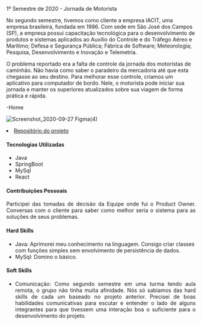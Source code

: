 1º Semestre de 2020 - Jornada de Motorista

No segundo semestre, tivemos como cliente a empresa IACIT, uma empresa brasileira, fundada em 1986. Com sede em São José dos Campos (SP), a empresa possui capacitação tecnológica para o desenvolvimento de produtos e sistemas aplicados ao Auxílio do Controle e do Tráfego Aéreo e Marítimo; Defesa e Segurança Pública; Fábrica de Software; Meteorologia; Pesquisa, Desenvolvimento e Inovação e Telemetria.

O problema reportado era a falta de controle da jornada dos motoristas de caminhão. Não havia como saber o paradeiro da mercadoria até que esta chegasse ao seu destino. Para melhorar esse controle, criamos um aplicativo para computador de bordo. Nele, o motorista pode iniciar sua jornada e manter os superiores atualizados sobre sua viagem de forma prática e rápida.


-Home

![Screenshot_2020-09-27 Figma(4)](https://user-images.githubusercontent.com/58821700/94359958-637ecb80-0080-11eb-9b12-4469e18ba3fc.png)


<li><a href="https://github.com/pdrMottaS/PI-JornadaDeMotoristas">Repositório do projeto</a></li>

#### Tecnologias Utilizadas
- Java
- SpringBoot
- MySql
- React

#### Contribuições Pessoais
<p align="justify">Participei das tomadas de decisão da Equipe onde fui o Product Owner. Conversas com o cliente para saber como melhor seria o sistema para as soluções de seus problemas.</p>
 
#### Hard Skills
- Java: Aprimorei meu conhecimento na linguagem. Consigo criar classes com funções simples sem envolvimento de persistência de dados.
- MySql: Domino o básico.

#### Soft Skills
- <p align="justify">Comunicação: Como segundo semestre em uma turma tendo aula remota, o grupo não tinha muita afinidade. Nós só sabiamos das hard skills de cada um baseado no projeto anterior. Precisei de boas habilidades comunicativas para escutar e entender o lado de alguns integrantes para que tivessem uma interação boa o suficiente para o desenvolvimento do projeto.</p>
 
